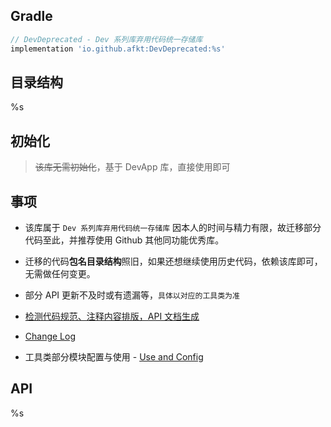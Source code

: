 
## Gradle

```gradle
// DevDeprecated - Dev 系列库弃用代码统一存储库
implementation 'io.github.afkt:DevDeprecated:%s'
```

## 目录结构

%s

## 初始化

> ~~该库无需初始化~~，基于 DevApp 库，直接使用即可

## 事项

- 该库属于 `Dev 系列库弃用代码统一存储库` 因本人的时间与精力有限，故迁移部分代码至此，并推荐使用 Github 其他同功能优秀库。

- 迁移的代码**包名目录结构**照旧，如果还想继续使用历史代码，依赖该库即可，无需做任何变更。

- 部分 API 更新不及时或有遗漏等，`具体以对应的工具类为准`

- [检测代码规范、注释内容排版，API 文档生成](https://github.com/afkT/JavaDoc)

- [Change Log](https://github.com/afkT/DevUtils/blob/master/lib/DevDeprecated/CHANGELOG.md)

- 工具类部分模块配置与使用 - [Use and Config](https://github.com/afkT/Resources/blob/main/utils_readme/USE_CONFIG.md)

## API

%s